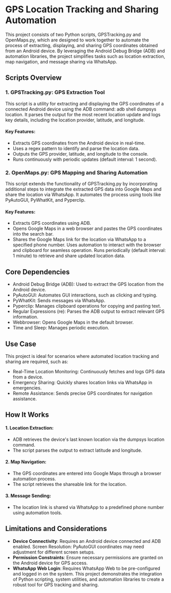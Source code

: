 # GPS Location Tracking and Sharing Automation
This project consists of two Python scripts, GPSTracking.py and OpenMaps.py, which are designed to work together to automate the process of extracting, displaying, and sharing GPS coordinates obtained from an Android device. By leveraging the Android Debug Bridge (ADB) and automation libraries, the project simplifies tasks such as location extraction, map navigation, and message sharing via WhatsApp.

## Scripts Overview
### 1. GPSTracking.py: GPS Extraction Tool
This script is a utility for extracting and displaying the GPS coordinates of a connected Android device using the ADB command: adb shell dumpsys location. It parses the output for the most recent location update and logs key details, including the location provider, latitude, and longitude.
#### Key Features:
- Extracts GPS coordinates from the Android device in real-time.
- Uses a regex pattern to identify and parse the location data.
- Outputs the GPS provider, latitude, and longitude to the console.
- Runs continuously with periodic updates (default interval: 1 second).
### 2. OpenMaps.py: GPS Mapping and Sharing Automation
This script extends the functionality of GPSTracking.py by incorporating additional steps to integrate the extracted GPS data into Google Maps and share the location via WhatsApp. It automates the process using tools like PyAutoGUI, PyWhatKit, and Pyperclip.
#### Key Features:
- Extracts GPS coordinates using ADB.
- Opens Google Maps in a web browser and pastes the GPS coordinates into the search bar.
- Shares the Google Maps link for the location via WhatsApp to a specified phone number.
Uses automation to interact with the browser and clipboard for seamless operation.
Runs periodically (default interval: 1 minute) to retrieve and share updated location data.

## Core Dependencies
- Android Debug Bridge (ADB): Used to extract the GPS location from the Android device.
- PyAutoGUI: Automates GUI interactions, such as clicking and typing.
- PyWhatKit: Sends messages via WhatsApp.
- Pyperclip: Manages clipboard operations for copying and pasting text.
- Regular Expressions (re): Parses the ADB output to extract relevant GPS information.
- Webbrowser: Opens Google Maps in the default browser.
- Time and Sleep: Manages periodic execution.

## Use Case
This project is ideal for scenarios where automated location tracking and sharing are required, such as:
- Real-Time Location Monitoring: Continuously fetches and logs GPS data from a device.
- Emergency Sharing: Quickly shares location links via WhatsApp in emergencies.
- Remote Assistance: Sends precise GPS coordinates for navigation assistance.

## How It Works
#### 1. Location Extraction:
- ADB retrieves the device's last known location via the dumpsys location command.
- The script parses the output to extract latitude and longitude.
#### 2. Map Navigation:
- The GPS coordinates are entered into Google Maps through a browser automation process.
- The script retrieves the shareable link for the location.
#### 3. Message Sending:
- The location link is shared via WhatsApp to a predefined phone number using automation tools.

## Limitations and Considerations
- **Device Connectivity**: Requires an Android device connected and ADB enabled.
Screen Resolution: PyAutoGUI coordinates may need adjustment for different screen setups.
- **Permission Constraints**: Ensure necessary permissions are granted on the Android device for GPS access.
- **WhatsApp Web Login**: Requires WhatsApp Web to be pre-configured and logged in on the system.
This project demonstrates the integration of Python scripting, system utilities, and automation libraries to create a robust tool for GPS tracking and sharing.
